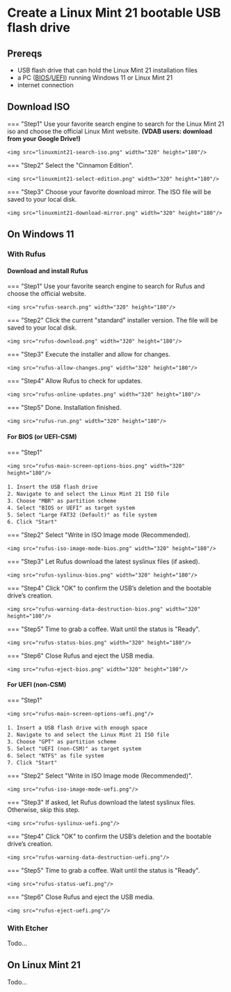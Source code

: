 # Create a Linux Mint 21 bootable USB flash drive

## Prereqs
- USB flash drive that can hold the Linux Mint 21 installation files
- a PC ([BIOS](../../tutorials/windows11-linuxmint21-dual-boot-bios-clonezilla/)/[UEFI](../../tutorials/windows11-linuxmint21-dual-boot-uefi/)) running Windows 11 or Linux Mint 21
- internet connection

## Download ISO
=== "Step1"
    Use your favorite search engine to search for the Linux Mint 21 iso and choose the official Linux Mint website.
    **(VDAB users: download from your Google Drive!)**

    <img src="linuxmint21-search-iso.png" width="320" height="180"/>

=== "Step2"
    Select the "Cinnamon Edition".

    <img src="linuxmint21-select-edition.png" width="320" height="180"/>

=== "Step3"
    Choose your favorite download mirror. The ISO file will be saved to your local disk.

    <img src="linuxmint21-download-mirror.png" width="320" height="180"/>

## On Windows 11
### With Rufus
#### Download and install Rufus
=== "Step1"
    Use your favorite search engine to search for Rufus and choose the official website.

    <img src="rufus-search.png" width="320" height="180"/>

=== "Step2"
    Click the current "standard" installer version. The file will be saved to your local disk.

    <img src="rufus-download.png" width="320" height="180"/>

=== "Step3"
    Execute the installer and allow for changes.

    <img src="rufus-allow-changes.png" width="320" height="180"/>

=== "Step4"
    Allow Rufus to check for updates.

    <img src="rufus-online-updates.png" width="320" height="180"/>

=== "Step5"
    Done. Installation finished.

    <img src="rufus-run.png" width="320" height="180"/>

#### For BIOS (or UEFI-CSM)
=== "Step1"
    
    <img src="rufus-main-screen-options-bios.png" width="320" height="180"/>
    
    1. Insert the USB flash drive
    2. Navigate to and select the Linux Mint 21 ISO file
    3. Choose "MBR" as partition scheme
    4. Select "BIOS or UEFI" as target system
    5. Select "Large FAT32 (Default)" as file system
    6. Click "Start"

=== "Step2"
    Select "Write in ISO Image mode (Recommended).

    <img src="rufus-iso-image-mode-bios.png" width="320" height="180"/>

=== "Step3"
    Let Rufus download the latest syslinux files (if asked).

    <img src="rufus-syslinux-bios.png" width="320" height="180"/>

=== "Step4"
    Click "OK" to confirm the USB’s deletion and the bootable drive’s creation.

    <img src="rufus-warning-data-destruction-bios.png" width="320" height="180"/>

=== "Step5"
    Time to grab a coffee. Wait until the status is "Ready".

    <img src="rufus-status-bios.png" width="320" height="180"/>

=== "Step6"
    Close Rufus and eject the USB media.

    <img src="rufus-eject-bios.png" width="320" height="180"/>

#### For UEFI (non-CSM)
=== "Step1"
    
    <img src="rufus-main-screen-options-uefi.png"/>
    
    1. Insert a USB flash drive with enough space
    2. Navigate to and select the Linux Mint 21 ISO file
    3. Choose "GPT" as partition scheme
    5. Select "UEFI (non-CSM)" as target system
    6. Select "NTFS" as file system
    7. Click "Start"

=== "Step2"
    Select "Write in ISO Image mode (Recommended)".

    <img src="rufus-iso-image-mode-uefi.png"/>

=== "Step3"
    If asked, let Rufus download the latest syslinux files. Otherwise, skip this step.

    <img src="rufus-syslinux-uefi.png"/>

=== "Step4"
    Click "OK" to confirm the USB’s deletion and the bootable drive’s creation.

    <img src="rufus-warning-data-destruction-uefi.png"/>

=== "Step5"
    Time to grab a coffee. Wait until the status is "Ready".

    <img src="rufus-status-uefi.png"/>

=== "Step6"
    Close Rufus and eject the USB media.

    <img src="rufus-eject-uefi.png"/>

### With Etcher
Todo...
<!--- start comment
#### Download and install Etcher
tab1 screenshot
tab2 screenshot
tab3 screenshot
tab4 screenshot
#### For BIOS (or UEFI-CSM)
tab1 screenshot
tab2 screenshot
tab3 screenshot
tab4 screenshot
#### For UEFI (non-CSM)
tab1 screenshot
tab2 screenshot
tab3 screenshot
tab4 screenshot
-->

## On Linux Mint 21
Todo...
<!--- start comment
### With tool X
#### Download and install tool X
tab1 screenshot
tab2 screenshot
tab3 screenshot
tab4 screenshot
#### For BIOS (or UEFI-CSM)
tab1 screenshot
tab2 screenshot
tab3 screenshot
tab4 screenshot
#### For UEFI (non-CSM)
tab1 screenshot
tab2 screenshot
tab3 screenshot
tab4 screenshot
### With tool Y
#### Download and install tool Y
tab1 screenshot
tab2 screenshot
tab3 screenshot
tab4 screenshot
#### For BIOS (or UEFI-CSM)
tab1 screenshot
tab2 screenshot
tab3 screenshot
tab4 screenshot
#### For UEFI (non-CSM)
tab1 screenshot
tab2 screenshot
tab3 screenshot
tab4 screenshot
-->